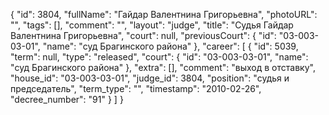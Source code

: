 {
    "id": 3804,
    "fullName": "Гайдар Валентнина Григорьевна",
    "photoURL": "",
    "tags": [],
    "comment": "",
    "layout": "judge",
    "title": "Судья Гайдар Валентнина Григорьевна",
    "court": null,
    "previousCourt": {
        "id": "03-003-03-01",
        "name": "суд Брагинского района"
    },
    "career": [
        {
            "id": 5039,
            "term": null,
            "type": "released",
            "court": {
                "id": "03-003-03-01",
                "name": "суд Брагинского района"
            },
            "extra": [],
            "comment": "выход в отставку",
            "house_id": "03-003-03-01",
            "judge_id": 3804,
            "position": "судья и председатель",
            "term_type": "",
            "timestamp": "2010-02-26",
            "decree_number": "91"
        }
    ]
}